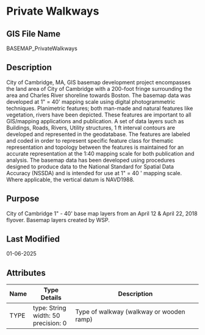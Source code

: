# Private Walkways
## GIS File Name
BASEMAP_PrivateWalkways
## Description
<DIV STYLE="text-align:Left;"><DIV><DIV><P><SPAN>City of Cambridge, MA, GIS basemap development project encompasses the land area of City of Cambridge with a 200-foot fringe surrounding the area and Charles River shoreline towards Boston. The basemap data was developed at 1" = 40' mapping scale using digital photogrammetric techniques. Planimetric features; both man-made and natural features like vegetation, rivers have been depicted. These features are important to all GIS/mapping applications and publication. A set of data layers such as Buildings, Roads, Rivers, Utility structures, 1 ft interval contours are developed and represented in the geodatabase. The features are labeled and coded in order to represent specific feature class for thematic representation and topology between the features is maintained for an accurate representation at the 1:40 mapping scale for both publication and analysis. The basemap data has been developed using procedures designed to produce data to the National Standard for Spatial Data Accuracy (NSSDA) and is intended for use at 1" = 40 ' mapping scale. Where applicable, the vertical datum is NAVD1988.</SPAN></P></DIV></DIV></DIV>

## Purpose
City of Cambridge 1" - 40' base map layers from an April 12 & April 22, 2018 flyover. Basemap layers created by WSP.
## Last Modified
01-06-2025
## Attributes
|Name|Type Details|Description|
|----|------------|-----------|
|TYPE|type: String<br/>width: 50<br/>precision: 0|Type of walkway (walkway or wooden ramp)|
